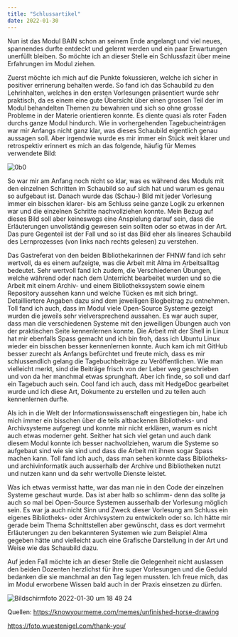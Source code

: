 ```yaml
---
title: "Schlussartikel"
date: 2022-01-30
---
```


Nun ist das Modul BAIN schon an seinem Ende angelangt und viel neues, spannendes durfte entdeckt und gelernt werden und ein paar Erwartungen unerfüllt bleiben. So möchte ich an dieser Stelle ein Schlussfazit über meine Erfahrungen im Modul ziehen. 

Zuerst möchte ich mich auf die Punkte fokussieren, welche ich sicher in positiver errinerung behalten werde. So fand ich das Schaubild zu den Lehrinhalten, welches in den ersten Vorlesungen präsentiert wurde sehr praktisch, da es einem eine gute Übersicht über einen grossen Teil der im Modul behandelten Themen zu bewahren und sich so ohne grosse Probleme in der Materie orientieren konnte. Es diente quasi als roter Faden durchs ganze Modul hindurch. Wie in vorhergehenden Tagebucheinträgen war mir Anfangs nicht ganz klar, was dieses Schaubild eigentlich genau aussagen soll. Aber irgendwie wurde es mir immer ein Stück weit klarer und retrospektiv erinnert es mich an das folgende, häufig für Memes verwendete Bild: 

![0b0](https://user-images.githubusercontent.com/91735645/151694708-fc24a8cc-2a3f-42c9-9d45-78c2d0ee47cc.jpeg)


So war mir am Anfang noch nicht so klar, was es während des Moduls mit den einzelnen Schritten im Schaubild so auf sich hat und warum es genau so aufgebaut ist. Danach wurde das (Schau-) Bild mit jeder Vorlesung immer ein bisschen klarer- bis am Schluss seine ganze Logik zu erkennen war und die einzelnen Schritte nachvollziehen konnte. Mein Bezug auf dieses Bild soll aber keineswegs  eine Anspielung darauf sein, dass die Erläuterungen unvollständig gewesen sein sollten oder so etwas in der Art. Das pure Gegenteil ist der Fall und so ist das Bild eher als lineares Schaubild des Lernprozesses (von links nach rechts gelesen) zu verstehen. 

Das Gastreferat von den beiden Bibliothekarinnen der FHNW fand ich sehr wertvoll, da es einem aufzeigte, was die Arbeit mit Alma im Arbeitsalltag bedeutet. 
Sehr wertvoll fand ich zudem, die Verschiedenen Übungen, welche während oder nach dem Unterricht bearbeitet wurden und so die Arbeit mit einem Archiv- und einem Bibliothekssystem sowie einem Repository aussehen kann und welche Tücken es mit sich bringt. Detailliertere Angaben dazu sind dem jeweiligen Blogbeitrag zu entnehmen. Toll fand ich auch, dass im Modul viele Open-Source Systeme gezeigt wurden die jeweils sehr vielversprechend aussahen. Es war auch super, dass man die verschiedenen Systeme mit den jeweiligen Übungen auch von der praktischen Seite kennenlernen konnte. Die Arbeit mit der Shell in Linux hat mir ebenfalls Spass gemacht und ich bin froh, dass ich Ubuntu Linux wieder ein bisschen besser kennenlernen konnte. Auch kam ich mit GitHub besser zurecht als Anfangs befürchtet und freute mich, dass es mir schlussendlich gelang die Tagebuchbeiträge zu Veröffentlichen. Wie man vielleicht merkt, sind die Beiträge frisch von der Leber weg geschrieben und von da her manchmal etwas sprunghaft. Aber ich finde, so soll und darf ein Tagebuch auch sein. Cool fand ich auch, dass mit HedgeDoc gearbeitet wurde und ich diese Art, Dokumente zu erstellen und zu teilen auch kennenlernen durfte. 


Als ich in die Welt der Informationswissenschaft eingestiegen bin, habe ich mich immer ein bisschen über die teils altbackenen Bibliotheks- und Archivsysteme aufgeregt und konnte mir nicht erklären, warum es nicht auch etwas moderner geht. Seither hat sich viel getan und auch dank diesem Modul konnte ich besser nachvollziehen, warum die Systeme so aufgebaut sind wie sie sind und dass die Arbeit mit ihnen sogar Spass machen kann.
Toll fand ich auch, dass man sehen konnte dass Bibliotheks- und archivinformatik auch ausserhalb der Archive und Bibliotheken nutzt und nutzen kann und da sehr wertvolle Dienste leistet. 

Was ich etwas vermisst hatte, war das man nie in den Code der einzelnen Systeme geschaut wurde. Das ist aber halb so schlimm- denn das sollte ja auch so mal bei Open-Source Systemen ausserhalb der Vorlesung möglich sein. Es war ja auch nicht Sinn und Zweck dieser Vorlesung am Schluss ein eigenes Bibliotheks- oder Archivsystem zu entwickeln oder so. Ich hätte mir gerade beim Thema Schnittstellen aber gewünscht, dass es dort vermehrt Erläuterungen zu den bekannteren Systemen wie zum Beispiel Alma gegeben hätte und vielleicht auch eine Grafische Darstellung in der Art und Weise wie das Schaubild dazu. 

Auf jeden Fall möchte ich an dieser Stelle die Gelegenheit nicht auslassen den beiden Dozenten herzlichst für ihre super Vorlesungen und die Geduld bedanken die sie manchmal an den Tag legen mussten. Ich freue mich, das im Modul erworbene Wissen bald auch in der Praxis einsetzen zu dürfen. 

![Bildschirmfoto 2022-01-30 um 18 49 24](https://user-images.githubusercontent.com/91735645/151711038-5579a148-63cc-4627-a61a-6ebfec78e349.png)



Quellen: 
https://knowyourmeme.com/memes/unfinished-horse-drawing

https://foto.wuestenigel.com/thank-you/

